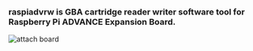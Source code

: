 ### raspiadvrw is GBA cartridge reader writer software tool for Raspberry Pi ADVANCE Expansion Board.


![attach board](https://user-images.githubusercontent.com/20790149/39209319-80b22904-4840-11e8-961f-5b97fc933c2c.jpg)
